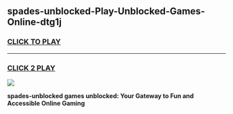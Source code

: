 
## spades-unblocked-Play-Unblocked-Games-Online-dtg1j
<h3>
<a href="https://premium76.site?title=spades-unblocked&ref=25A">CLICK TO PLAY</a></h3>
<hr>

<h3>
<a href="https://premium76.site?title=spades-unblocked&ref=25A">CLICK 2 PLAY</a>
  
</h3>

<a href="https://premium76.site?title=spades-unblocked&ref=25A"><img src="https://clearcache.store/games.png"></a>


**spades-unblocked games unblocked: Your Gateway to Fun and Accessible Online Gaming**
